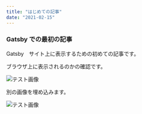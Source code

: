 ```yaml
---
title: "はじめての記事"
date: "2021-02-15"
---
```


### Gatsby での最初の記事

Gatsby　サイト上に表示するための初めての記事です。

ブラウザ上に表示されるのかの確認です。

![テスト画像](../images/test.jpg)

別の画像を埋め込みます。

![テスト画像](../images/test2.jpg)